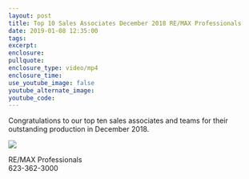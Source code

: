 ```yaml
---
layout: post
title: Top 10 Sales Associates December 2018 RE/MAX Professionals
date: 2019-01-08 12:35:00
tags:
excerpt:
enclosure:
pullquote:
enclosure_type: video/mp4
enclosure_time:
use_youtube_image: false
youtube_alternate_image:
youtube_code:
---
```


Congratulations to our top ten sales associates and teams for their outstanding production in December 2018.&nbsp;

![](/uploads/190108-top10-dec18-v1.jpg)

RE/MAX Professionals<br>623-362-3000